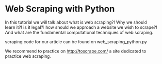 # Web Scraping with Python

In this tutorial we will talk about what is web scraping?! Why we should learn it?! is it legal?! how should we approach a website we wish to scrape?! And what are the fundamental computational techniques of web scraping.

scraping code for our article can be found on web_scraping_python.py

We recommend to practice on http://toscrape.com/ a site dedicated to practice web scraping.
